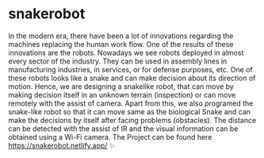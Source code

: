 # snakerobot
In the modern era, there have been a lot of innovations regarding the machines replacing the human work flow. One of the results of these innovations are the robots. Nowadays we see robots deployed in almost every sector of the industry. They can be used in assembly lines in manufacturing industries, in services, or for defense purposes, etc. One of these robots looks like a snake and can make decision about its direction of motion. Hence, we are designing a snakelike robot, that can move by making decision itself in an unknown terrain (inspection) or can move remotely with the assist of camera. Apart from this, we also programed the snake-like robot so that it can move same as the biological Snake and can make the decisions by itself after facing problems (obstacles). The distance can be detected with the assist of IR and the visual information can be obtained using a Wi-Fi camera. 
The Project can be found here https://snakerobot.netlify.app/ ✨
